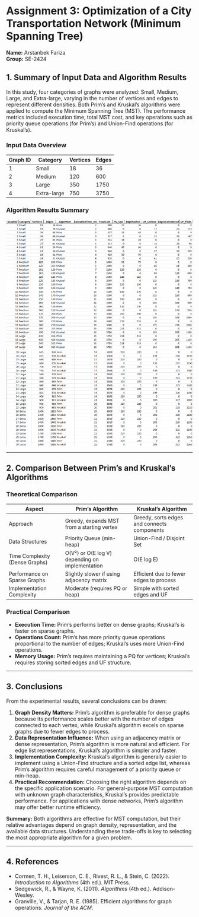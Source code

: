 # Assignment 3: Optimization of a City Transportation Network (Minimum Spanning Tree)
**Name:** Arstanbek Fariza  
**Group:** SE-2424
## 1. Summary of Input Data and Algorithm Results

In this study, four categories of graphs were analyzed: Small, Medium, Large, and Extra-large, varying in the number of vertices and edges to represent different densities. Both Prim’s and Kruskal’s algorithms were applied to compute the Minimum Spanning Tree (MST). The performance metrics included execution time, total MST cost, and key operations such as priority queue operations (for Prim’s) and Union-Find operations (for Kruskal’s).

### Input Data Overview

| Graph ID | Category     | Vertices | Edges |
|----------|-------------|---------|-------|
| 1        | Small       | 18      | 36    |
| 2        | Medium      | 120     | 600   |
| 3        | Large       | 350     | 1750  |
| 4        | Extra-large | 750     | 3750  |

### Algorithm Results Summary

![img.png](img.png)
![img_1.png](img_1.png)

---

## 2. Comparison Between Prim’s and Kruskal’s Algorithms

### Theoretical Comparison

| Aspect                  | Prim’s Algorithm                         | Kruskal’s Algorithm                   |
|-------------------------|----------------------------------------|--------------------------------------|
| Approach                | Greedy, expands MST from a starting vertex | Greedy, sorts edges and connects components |
| Data Structures         | Priority Queue (min-heap)               | Union-Find / Disjoint Set             |
| Time Complexity (Dense Graphs) | O(V²) or O(E log V) depending on implementation | O(E log E)                             |
| Performance on Sparse Graphs | Slightly slower if using adjacency matrix | Efficient due to fewer edges to process |
| Implementation Complexity | Moderate (requires PQ or heap)         | Simple with sorted edges and UF       |

### Practical Comparison

- **Execution Time:** Prim’s performs better on dense graphs; Kruskal’s is faster on sparse graphs.
- **Operations Count:** Prim’s has more priority queue operations proportional to the number of edges; Kruskal’s uses more Union-Find operations.
- **Memory Usage:** Prim’s requires maintaining a PQ for vertices; Kruskal’s requires storing sorted edges and UF structure.

---

## 3. Conclusions

From the experimental results, several conclusions can be drawn:

1. **Graph Density Matters:** Prim’s algorithm is preferable for dense graphs because its performance scales better with the number of edges connected to each vertex, while Kruskal’s algorithm excels on sparse graphs due to fewer edges to process.
2. **Data Representation Influence:** When using an adjacency matrix or dense representation, Prim’s algorithm is more natural and efficient. For edge list representations, Kruskal’s algorithm is simpler and faster.
3. **Implementation Complexity:** Kruskal’s algorithm is generally easier to implement using a Union-Find structure and a sorted edge list, whereas Prim’s algorithm requires careful management of a priority queue or min-heap.
4. **Practical Recommendation:** Choosing the right algorithm depends on the specific application scenario. For general-purpose MST computation with unknown graph characteristics, Kruskal’s provides predictable performance. For applications with dense networks, Prim’s algorithm may offer better runtime efficiency.

**Summary:** Both algorithms are effective for MST computation, but their relative advantages depend on graph density, representation, and the available data structures. Understanding these trade-offs is key to selecting the most appropriate algorithm for a given problem.

---

## 4. References

- Cormen, T. H., Leiserson, C. E., Rivest, R. L., & Stein, C. (2022). *Introduction to Algorithms* (4th ed.). MIT Press.
- Sedgewick, R., & Wayne, K. (2011). *Algorithms* (4th ed.). Addison-Wesley.
- Granville, V., & Tarjan, R. E. (1985). Efficient algorithms for graph operations. *Journal of the ACM*.  

